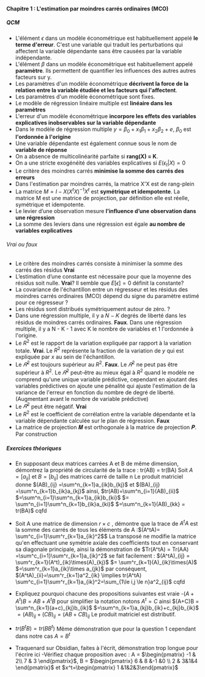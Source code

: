 #### Chapitre 1 : L'estimation par moindres carrés ordinaires (MCO)

##### QCM
- L'élément $\epsilon$ dans un modèle économétrique est habituellement appelé **le terme d'erreur**. C'est une variable qui traduit les perturbations qui affectent la variable dépendante sans être causées par la variable indépendante.
- L'élément $\beta$ dans un modèle économétrique est habituellement appelé **paramètre**. Ils permettent de quantifier les influences des autres autres facteurs sur y. 
- Les paramètres d'un modèle économétrique **décrivent la force de la relation entre la variable étudiée et les facteurs qui l'affectent**. 
- Les paramètres d'un modèle économétrique sont fixes. 
- Le modèle de régression linéaire multiple est **linéaire dans les paramètres**
- L'erreur d'un modèle économétrique **incorpore les effets des variables explicatives inobservables sur la variable dépendante**
- Dans le modèle de régression multiple $y=\beta_{0} + x_{1}\beta_{1}+x_{2}\beta_{2}+e$, $\beta_{0}$ est **l'ordonnée à l'origine**
- Une variable dépendante est également connue sous le nom de **variable de réponse**
- On a absence de multicolinéarité parfaite si **rang(X) = K**.
- On a une stricte exogénéité des variables explicatives si $E(\epsilon_{t}|X) =0$
- Le critère des moindres carrés **minimise la somme des carrés des erreurs**
- Dans l'estimation par moindres carrés, la matrice X'X est de rang-plein
- La matrice $M = I - X(X^tX)^{-1}X^t$  est **symétrique et idempotente**. La matrice M est une matrice de projection, par définition elle est réelle, symétrique et idempotente.
- Le levier d’une observation mesure **l’influence d’une observation dans une régression**
- La somme des leviers dans une régression est égale **au nombre de variables explicatives**


###### Vrai ou faux
- Le critère des moindres carrés consiste à minimiser la somme des carrés des résidus
**Vrai**
- L’estimation d’une constante est nécessaire pour que la moyenne des résidus soit nulle.
**Vrai**? Il semble que $E[\epsilon]=0$ définit la constante?
- La covariance de l'échantillon entre un régresseur et les résidus des moindres carrés ordinaires (MCO) dépend du signe du paramètre estimé pour ce régresseur
?
- Les résidus sont distribués symétriquement autour de zéro.
?
- Dans une régression multiple, il y a 𝑁 − 𝐾 degrés de liberté dans les résidus de moindres carrés ordinaires.
**Faux**. Dans une régression multiple, il y a N - K - 1 avec K le nombre de variables et 1 l'ordonnée à l'origine.
- Le $R^2$ est le rapport de la variation expliquée par rapport à la variation totale.
**Vrai**. Le $R^2$ représente la fraction de la variation de $y$ qui est expliquée par $x$ au sein de l'échantillon. 
- Le $\bar{𝑅}^2$ est toujours supérieur au $R^2$.
**Faux**. Le  $\bar{𝑅}^2$ ne peut pas être supérieur à $R^2$. Le $\bar{𝑅}^2$ peut-être au mieux égal à $R^2$ quand le modèle ne comprend qu'une unique variable prédictive, cependant en ajoutant des variables prédictives on ajoute une pénalité qui ajuste l'estimation de la variance de l'erreur en fonction du nombre de degré de liberté. (Augmentant avant le nombre de variable prédictive)
- Le  $\bar{𝑅}^2$ peut être négatif.
**Vrai**
- Le $R^2$ est le coefficient de corrélation entre la variable dépendante et la variable dépendante calculée sur le plan de régression.
**Faux**
- La matrice de projection 𝑴 est orthogonale à la matrice de projection 𝑷.
Par construction

##### Exercices théoriques
- En supposant deux matrices carrées A et B de même dimension, démontrez la propriété de circularité de la trace : tr(AB) = tr(BA)
Soit $A = [a_{ij}]$ et $B =[b_{ij}]$ des matrices carré de taille n
Le produit matriciel donne $(AB)_{ij} =\sum^n_{k=1}a_{ik}b_{kj}$ et  $(BA)_{ij} =\sum^n_{k=1}b_{ik}a_{kj}$ ainsi, $tr(AB)=\sum^n_{i=1}(AB)_{ii}$
$=\sum^n_{i=1}\sum^n_{k=1}a_{ik}b_{ki}$
$= \sum^n_{i=1}\sum^n_{k=1}b_{ik}a_{ki}$
$=\sum^n_{k=1}(AB)_{kk} = tr(BA)$ cqfd
- Soit A une matrice de dimension $r \times c$ , démontre que la trace de $A^tA$ est la somme des carrés de tous les éléments de A  :$(A^tA)= \sum^c_{i=1}\sum^r_{k=1}a_{ik}^2$$ 
La transposé ne modifie la matrice qu'en effectuant une symétrie axiale des coefficients tout en conservant sa diagonale principale, ainsi la démonstration de  $Tr(A^tA) = Tr(AA) =\sum^c_{i=1}\sum^r_{k=1}a_{ik}^2$ se fait facilement : 
$(A^tA)_{ij} = \sum^r_{k=1}(A^t)_{ik}\times(A)_{kj}$
$= \sum^r_{k=1}(A)_{ik}\times(A)$
$=\sum^r_{k=1}a_{ik}\times a_{jk}$
par conséquent, $(A^tA)_{ii}=\sum^r_{k=1}a^2_{ik} \implies tr(A^tA) \sum^c_{i=1}\sum^r_{k=1}a_{ik}^2=\sum_{1\le i,j \le n}a^2_{ij}$ cqfd
- Expliquez pourquoi chacune des propositions suivantes est vraie
-$(A+A^t)B = AB+ A^tB$
pour simplifier la notation notons $A^t = C$ ainsi 
$(A+C)B = \sum^n_{k=1}(a+c)_{kj}b_{ik}$
$=\sum^n_{k=1}a_{kj}b_{ik}+c_{kj}b_{ik}$ 
$=(AB)_{ij}+(CB)_{ij}=(AB+CB)_{ij}$ 
Le produit matriciel est distributif.
- $tr(B^tB)=tr(BB^t)$ 
Même démonstration que pour la question 1 cependant dans notre cas $A=B^t$ 

- Traquenard sur Obsidian, faites à l'écrit, démonstration trop longue pour l'écrire ici
-Vérifiez chaque proposition avec : A = $\begin{pmatrix} -1 & 2\\ 7 & 3  \end{pmatrix}$, B = $\begin{pmatrix} 6 & 8 &-1 &0 \\ 2 & 3&1&4 \end{pmatrix}$ et $x^t=\begin{pmatrix} 1 &1&2&3\end{pmatrix}$

